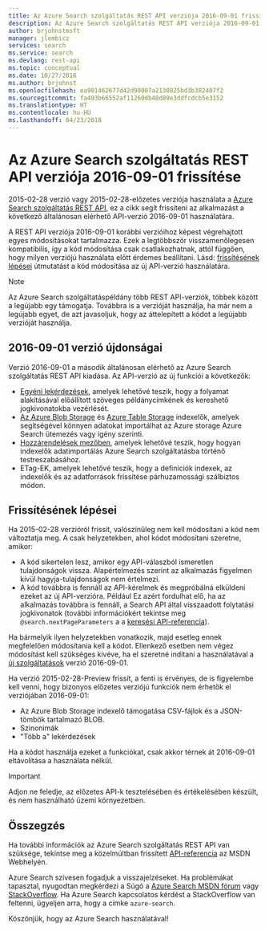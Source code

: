 ```yaml
---
title: Az Azure Search szolgáltatás REST API verziója 2016-09-01 frissítése |} Microsoft Docs
description: Az Azure Search szolgáltatás REST API verziója 2016-09-01 frissítése
author: brjohnstmsft
manager: jlembicz
services: search
ms.service: search
ms.devlang: rest-api
ms.topic: conceptual
ms.date: 10/27/2016
ms.author: brjohnst
ms.openlocfilehash: ea901462677d42d90007a2130825bd3b382407f2
ms.sourcegitcommit: fa493b66552af11260db48d89e3ddfcdcb5e3152
ms.translationtype: HT
ms.contentlocale: hu-HU
ms.lasthandoff: 04/23/2018
---
```

# <a name="upgrading-to-the-azure-search-service-rest-api-version-2016-09-01"></a>Az Azure Search szolgáltatás REST API verziója 2016-09-01 frissítése
2015-02-28 verzió vagy 2015-02-28-előzetes verziója használata a [Azure Search szolgáltatás REST API](https://msdn.microsoft.com/library/azure/dn798935.aspx), ez a cikk segít frissíteni az alkalmazást a következő általánosan elérhető API-verzió 2016-09-01 használatára.

A REST API verziója 2016-09-01 korábbi verzióihoz képest végrehajtott egyes módosításokat tartalmazza. Ezek a legtöbbször visszamenőlegesen kompatibilis, így a kód módosítása csak csatlakozhatnak, attól függően, hogy milyen verziójú használata előtt érdemes beállítani. Lásd: [frissítésének lépései](#UpgradeSteps) útmutatást a kód módosítása az új API-verzió használatára.

> [!NOTE]
> Az Azure Search szolgáltatáspéldány több REST API-verziók, többek között a legújabb egy támogatja. Továbbra is a verzióját használja, ha már nem a legújabb egyet, de azt javasoljuk, hogy az áttelepített a kódot a legújabb verzióját használja.

<a name="WhatsNew"></a>

## <a name="whats-new-in-version-2016-09-01"></a>2016-09-01 verzió újdonságai
Verzió 2016-09-01 a második általánosan elérhető az Azure Search szolgáltatás REST API kiadása. Az API-verzió az új funkciói a következők:

* [Egyéni lekérdezések](https://aka.ms/customanalyzers), amelyek lehetővé teszik, hogy a folyamat alakításával előállított szöveges példánycímkének és kereshető jogkivonatokba vezérlését.
* [Az Azure Blob Storage](search-howto-indexing-azure-blob-storage.md) és [Azure Table Storage](search-howto-indexing-azure-tables.md) indexelők, amelyek segítségével könnyen adatokat importálhat az Azure storage Azure Search ütemezés vagy igény szerinti.
* [Hozzárendelések mezőben](search-indexer-field-mappings.md), amelyek lehetővé teszik, hogy hogyan indexelők adatimportálás Azure Search szolgáltatásba történő testreszabásához.
* ETag-EK, amelyek lehetővé teszik, hogy a definíciók indexek, az indexelők és az adatforrások frissítése párhuzamossági szálbiztos módon. 

<a name="UpgradeSteps"></a>

## <a name="steps-to-upgrade"></a>Frissítésének lépései
Ha 2015-02-28 verzióról frissít, valószínűleg nem kell módosítani a kód nem változtatja meg. A csak helyzetekben, ahol kódot módosítani szeretne, amikor:

* A kód sikertelen lesz, amikor egy API-válaszból ismeretlen tulajdonságok vissza. Alapértelmezés szerint az alkalmazás figyelmen kívül hagyja-tulajdonságok nem értelmezi.
* A kód továbbra is fennáll az API-kérelmek és megpróbálná elküldeni ezeket az új API-verzióra. Például Ez azért fordulhat elő, ha az alkalmazás továbbra is fennáll, a Search API által visszaadott folytatási jogkivonatok (további információkért tekintse meg `@search.nextPageParameters` a a [keresési API-referencia](https://msdn.microsoft.com/library/azure/dn798927.aspx#Anchor_1)).

Ha bármelyik ilyen helyzetekben vonatkozik, majd esetleg ennek megfelelően módosítania kell a kódot. Ellenkező esetben nem végez módosítást kell szükséges kivéve, ha el szeretné indítani a használatával a [új szolgáltatások](#WhatsNew) verzió 2016-09-01.

Ha verzió 2015-02-28-Preview frissít, a fenti is érvényes, de is figyelembe kell venni, hogy bizonyos előzetes verziójú funkciók nem érhetők el verziójában 2016-09-01:

* Az Azure Blob Storage indexelő támogatása CSV-fájlok és a JSON-tömbök tartalmazó BLOB.
* Szinonimák
* "Több a" lekérdezések

Ha a kódot használja ezeket a funkciókat, csak akkor térnek át 2016-09-01 eltávolítása a használata nélkül.

> [!IMPORTANT]
> Adjon ne feledje, az előzetes API-k tesztelésében és értékelésében készült, és nem használható üzemi környezetben.
> 
> 

## <a name="conclusion"></a>Összegzés
Ha további információk az Azure Search szolgáltatás REST API van szüksége, tekintse meg a közelmúltban frissített [API-referencia](https://msdn.microsoft.com/library/azure/dn798935.aspx) az MSDN Webhelyén.

Azure Search szívesen fogadjuk a visszajelzéseket. Ha problémákat tapasztal, nyugodtan megkérdezi a Súgó a [Azure Search MSDN fórum](https://social.msdn.microsoft.com/Forums/azure/home?forum=azuresearch) vagy [StackOverflow](http://stackoverflow.com/). Ha Azure Search kapcsolatos kérdést a StackOverflow van feltenni, ügyeljen arra, hogy a címke `azure-search`.

Köszönjük, hogy az Azure Search használatával!

